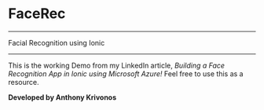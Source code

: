 # FaceRec #
---
Facial Recognition using Ionic

---

This is the working Demo from my LinkedIn article, *Building a Face Recognition App in Ionic using Microsoft Azure!* Feel free to use this as a resource.

**Developed by Anthony Krivonos**